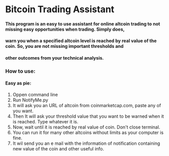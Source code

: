 # Bitcoin Trading Assistant

#### This program is an easy to use assistant for online altcoin trading to not missing easy opportunities when trading. Simply does,
#### warn you when a specified altcoin level is reached by real value of the coin. So, you are not missing important thresholds and
#### other outcomes from your technical analysis.

### How to use:
#### Easy as pie: 
1. Oppen command line
2. Run NotifyMe.py
3. It will ask you an URL of altcoin from coinmarketcap.com, paste any of you want.
4. Then It will ask your threshold value that you want to be warned when it is reached. Type whatever it is.
5. Now, wait until it is reached by real value of coin. Don't close terminal. 
6. You can run it for many other altcoins without limits as your computer is fine.
7. It wil send you an e mail with the information of notification containing new value of the coin and other useful info.
